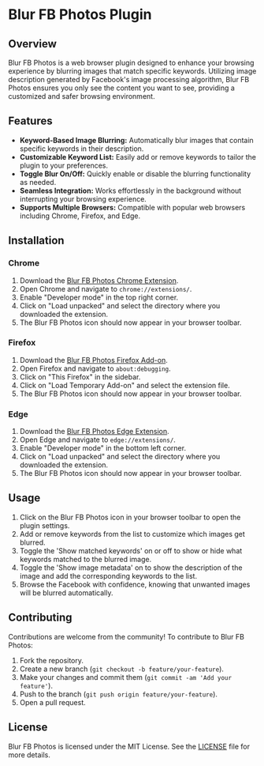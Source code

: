 # Blur FB Photos Plugin

## Overview

Blur FB Photos is a web browser plugin designed to enhance your browsing experience by blurring images that match specific keywords. Utilizing image description generated by Facebook's image processing algorithm, Blur FB Photos ensures you only see the content you want to see, providing a customized and safer browsing environment.

## Features

- **Keyword-Based Image Blurring:** Automatically blur images that contain specific keywords in their description.
- **Customizable Keyword List:** Easily add or remove keywords to tailor the plugin to your preferences.
- **Toggle Blur On/Off:** Quickly enable or disable the blurring functionality as needed.
- **Seamless Integration:** Works effortlessly in the background without interrupting your browsing experience.
- **Supports Multiple Browsers:** Compatible with popular web browsers including Chrome, Firefox, and Edge.

## Installation

### Chrome

1. Download the [Blur FB Photos Chrome Extension](https://github.com/shyrwinsia/blur-fb-photos/archive/refs/heads/master.zip).
2. Open Chrome and navigate to `chrome://extensions/`.
3. Enable "Developer mode" in the top right corner.
4. Click on "Load unpacked" and select the directory where you downloaded the extension.
5. The Blur FB Photos icon should now appear in your browser toolbar.

### Firefox

1. Download the [Blur FB Photos Firefox Add-on](https://github.com/shyrwinsia/blur-fb-photos/archive/refs/heads/master.zip).
2. Open Firefox and navigate to `about:debugging`.
3. Click on "This Firefox" in the sidebar.
4. Click on "Load Temporary Add-on" and select the extension file.
5. The Blur FB Photos icon should now appear in your browser toolbar.

### Edge

1. Download the [Blur FB Photos Edge Extension](https://github.com/shyrwinsia/blur-fb-photos/archive/refs/heads/master.zip).
2. Open Edge and navigate to `edge://extensions/`.
3. Enable "Developer mode" in the bottom left corner.
4. Click on "Load unpacked" and select the directory where you downloaded the extension.
5. The Blur FB Photos icon should now appear in your browser toolbar.

## Usage

1. Click on the Blur FB Photos icon in your browser toolbar to open the plugin settings.
2. Add or remove keywords from the list to customize which images get blurred.
3. Toggle the 'Show matched keywords' on or off to show or hide what keywords matched to the blurred image.
4. Toggle the 'Show image metadata' on to show the description of the image and add the corresponding keywords to the list.
5. Browse the Facebook with confidence, knowing that unwanted images will be blurred automatically.

## Contributing

Contributions are welcome from the community! To contribute to Blur FB Photos:

1. Fork the repository.
2. Create a new branch (`git checkout -b feature/your-feature`).
3. Make your changes and commit them (`git commit -am 'Add your feature'`).
4. Push to the branch (`git push origin feature/your-feature`).
5. Open a pull request.

## License

Blur FB Photos is licensed under the MIT License. See the [LICENSE](LICENSE) file for more details.
